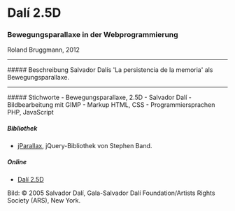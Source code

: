 # Dal&iacute; 2.5D
### Bewegungsparallaxe in der Webprogrammierung

Roland Bruggmann, 2012
<hr>
##### Beschreibung
Salvador Dal&iacute;s 'La persistencia de la memoria' als Bewegungsparallaxe.
<hr>
##### Stichworte
- Bewegungsparallaxe, 2.5D
- Salvador Dal&iacute;
- Bildbearbeitung mit GIMP
- Markup HTML, CSS
- Programmiersprachen PHP, JavaScript

##### Bibliothek
- [jParallax](https://github.com/stephband/jparallax), jQuery-Bibliothek von Stephen Band.

##### Online
- <a target="_blank" href="http://about.geogeek.ch/parallax/persistencia.html">Dal&iacute; 2.5D</a>

Bild: © 2005 Salvador Dalí, Gala-Salvador Dalí Foundation/Artists Rights Society (ARS), New York.

